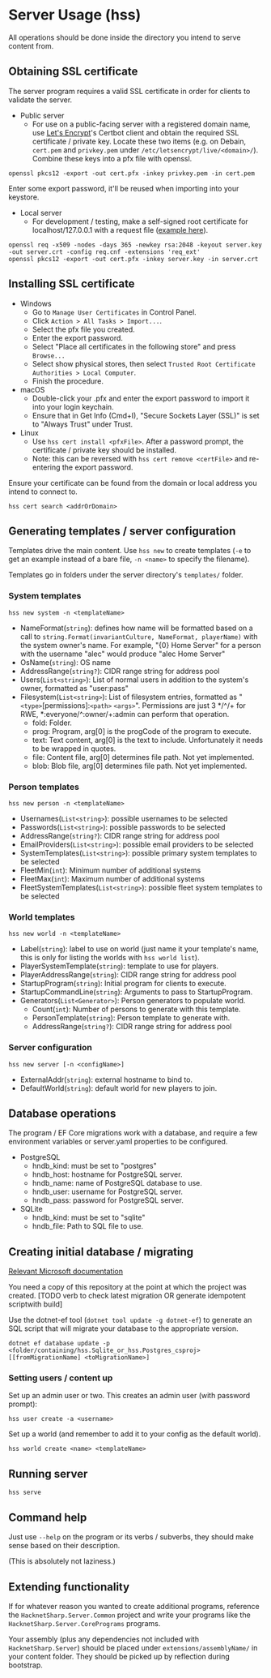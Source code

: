 # Server Usage (hss)

All operations should be done inside the directory you intend to
serve content from.

## Obtaining SSL certificate

The server program requires a valid SSL certificate in order for clients to validate the server.

* Public server
  - For use on a public-facing server with a registered domain name,
use [Let's Encrypt](https://letsencrypt.org/)'s Certbot client and
obtain the required SSL certificate / private key. Locate these two
items (e.g. on Debain, `cert.pem` and `privkey.pem` under
`/etc/letsencrypt/live/<domain>/`). Combine these keys into a pfx file
with openssl.

`openssl pkcs12 -export -out cert.pfx -inkey privkey.pem -in cert.pem`

Enter some export password, it'll be reused when importing into your
keystore.

* Local server
  - For development / testing, make a self-signed root certificate for
localhost/127.0.0.1 with a request file
([example here](examplereq.cnf)).

```
openssl req -x509 -nodes -days 365 -newkey rsa:2048 -keyout server.key -out server.crt -config req.cnf -extensions 'req_ext'
openssl pkcs12 -export -out cert.pfx -inkey server.key -in server.crt
```

## Installing SSL certificate

* Windows
  - Go to `Manage User Certificates` in Control Panel.
  - Click `Action > All Tasks > Import...`.
  - Select the pfx file you created.
  - Enter the export password.
  - Select "Place all certificates in the following store" and press `Browse...`
  - Select show physical stores, then select `Trusted Root Certificate Authorities > Local Computer`.
  - Finish the procedure.
* macOS
  - Double-click your .pfx and enter the export password to import it
  into your login keychain.
  - Ensure that in Get Info (Cmd+I), "Secure Sockets Layer (SSL)" is set to "Always Trust" under Trust.
* Linux
  - Use `hss cert install <pfxFile>`. After a password prompt, the certificate / private key should be installed.
  - Note: this can be reversed with `hss cert remove <certFile>` and re-entering the export password.

Ensure your certificate can be found from the domain or local address
you intend to connect to.

`hss cert search <addrOrDomain>`

## Generating templates / server configuration

Templates drive the main content. Use `hss new` to create
templates (`-e` to get an example instead of a bare file, `-n <name>`
to specify the filename).

Templates go in folders under the server directory's `templates/`
folder.

### System templates

`hss new system -n <templateName>`

* NameFormat(`string`): defines how name will be formatted based on a
call to `string.Format(invariantCulture, NameFormat, playerName)` with
the system owner's name. For example, "{0} Home Server" for a person
with the username "alec" would produce "alec Home Server"
* OsName(`string`): OS name
* AddressRange(`string?`): CIDR range string for address pool
* Users(`List<string>`): List of normal users in addition to the system's owner, formatted as "user:pass"
* Filesystem(`List<string>`): List of filesystem entries, formatted as
"`<type>`[permissions]:`<path>` `<args>`". Permissions are just 3 */^/+ for
RWE, *:everyone/^:owner/+:admin can perform that operation.
  - fold: Folder.
  - prog: Program, arg[0] is the progCode of the program to execute.
  - text: Text content, arg[0] is the text to include. Unfortunately 
  it needs to be wrapped in quotes.
  - file: Content file, arg[0] determines file path. Not yet 
  implemented.
  - blob: Blob file, arg[0] determines file path. Not yet implemented.

### Person templates

`hss new person -n <templateName>`

* Usernames(`List<string>`): possible usernames to be selected
* Passwords(`List<string>`): possible passwords to be selected
* AddressRange(`string?`): CIDR range string for address pool
* EmailProviders(`List<string>`): possible email providers to be 
selected
* SystemTemplates(`List<string>`): possible primary system templates 
to be selected
* FleetMin(`int`): Minimum number of additional systems
* FleetMax(`int`): Maximum number of additional systems
* FleetSystemTemplates(`List<string>`): possible fleet system
templates to be selected

### World templates

`hss new world -n <templateName>`

* Label(`string`): label to use on world (just name it your template's
name, this is only for listing the worlds with `hss world list`).
* PlayerSystemTemplate(`string`): template to use for players.
* PlayerAddressRange(`string`): CIDR range string for address pool
* StartupProgram(`string`): Initial program for clients to execute.
* StartupCommandLine(`string`): Arguments to pass to StartupProgram.
* Generators(`List<Generator>`): Person generators to populate world.
  - Count(`int`): Number of persons to generate with this template.
  - PersonTemplate(`string`): Person template to generate with.
  - AddressRange(`string?`): CIDR range string for address pool

### Server configuration

`hss new server [-n <configName>]`

* ExternalAddr(`string`): external hostname to bind to.
* DefaultWorld(`string`): default world for new players to join.

## Database operations

The program / EF Core migrations work with a database, and require a
few environment variables or server.yaml properties to be configured.

* PostgreSQL
  - hndb_kind: must be set to "postgres"
  - hndb_host: hostname for PostgreSQL server.
  - hndb_name: name of PostgreSQL database to use.
  - hndb_user: username for PostgreSQL server.
  - hndb_pass: password for PostgreSQL server.
* SQLite
  - hndb_kind: must be set to "sqlite"
  - hndb_file: Path to SQL file to use.

## Creating initial database / migrating

[Relevant Microsoft documentation](https://docs.microsoft.com/en-us/ef/core/managing-schemas/migrations/applying)

You need a copy of this repository at the point at which the project
was created. [TODO verb to check latest migration OR generate 
idempotent scriptwith build]

Use the dotnet-ef tool
(`dotnet tool update -g dotnet-ef`) to generate an SQL script that
will migrate your database to the appropriate version.

`dotnet ef database update -p <folder/containing/hss.Sqlite_or_hss.Postgres_csproj> [[fromMigrationName] <toMigrationName>]`

### Setting users / content up

Set up an admin user or two. This creates an admin user (with
password prompt):

`hss user create -a <username>`

Set up a world (and remember to add it to your config as the default
world).

`hss world create <name> <templateName>`

## Running server

`hss serve`

## Command help

Just use `--help` on the program or its verbs / subverbs, they should
make sense based on their description.

(This is absolutely not laziness.)

## Extending functionality

If for whatever reason you wanted to create additional programs,
reference the `HacknetSharp.Server.Common` project and write your
programs like the `HacknetSharp.Server.CorePrograms` programs.

Your assembly (plus any dependencies not included with
`HacknetSharp.Server`) should be placed under
`extensions/assemblyName/` in your content folder. They should be
picked up by reflection during bootstrap.